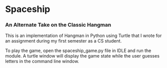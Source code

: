 # Spaceship 
### An Alternate Take on the Classic Hangman
This is an implementation of Hangman in Python using Turtle that I wrote for an assignment during my first semester as a CS student. 

To play the game, open the spaceship_game.py file in IDLE and run the module. A turtle window will display the game state while the user guesses letters in the command line window.
